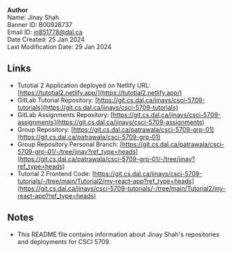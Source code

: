 
**Author** \
Name: Jinay Shah \
Banner ID: B00928737 \
Email ID: jn851778@dal.ca \
Date Created: 25 Jan 2024 \
Last Modification Date: 29 Jan 2024

## Links
- Tutotial 2 Application deployed on Netlify URL: [https://tutotial2.netlify.app/](https://tutotial2.netlify.app/)
- GitLab Tutorial Repository: [https://git.cs.dal.ca/jinays/csci-5709-tutorials](https://git.cs.dal.ca/jinays/csci-5709-tutorials)
- GitLab Assignments Repository: [https://git.cs.dal.ca/jinays/csci-5709-assignments](https://git.cs.dal.ca/jinays/csci-5709-assignments)
- Group Repository: [https://git.cs.dal.ca/patrawala/csci-5709-grp-01](https://git.cs.dal.ca/patrawala/csci-5709-grp-01)
- Group Repository Personal Branch: [https://git.cs.dal.ca/patrawala/csci-5709-grp-01/-/tree/jinay?ref_type=heads](https://git.cs.dal.ca/patrawala/csci-5709-grp-01/-/tree/jinay?ref_type=heads)
- Tutorial 2 Frontend Code: [https://git.cs.dal.ca/jinays/csci-5709-tutorials/-/tree/main/Tutorial2/my-react-app?ref_type=heads](https://git.cs.dal.ca/jinays/csci-5709-tutorials/-/tree/main/Tutorial2/my-react-app?ref_type=heads)

## Notes
- This README file contains information about Jinay Shah's repositories and deployments for CSCI 5709.
